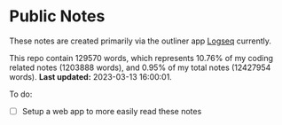 # Public Notes

These notes are created primarily via the outliner app [Logseq](https://github.com/logseq/logseq) currently.

This repo contain 129570 words, which represents 10.76% of my coding related notes (1203888 words), and 0.95% of my total notes (12427954 words). **Last updated:** 2023-03-13 16:00:01. 

To do:

- [ ] Setup a web app to more easily read these notes
